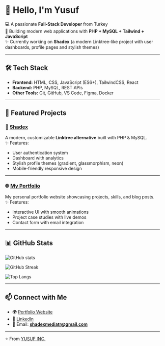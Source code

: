 # 👋 Hello, I'm Yusuf

💻 A passionate **Full-Stack Developer** from Turkey  
🚀 Building modern web applications with **PHP + MySQL + Tailwind + JavaScript**  
✨ Currently working on **Shadex** (a modern Linktree-like project with user dashboards, profile pages and stylish themes)

---

## 🛠️ Tech Stack

- **Frontend:** HTML, CSS, JavaScript (ES6+), TailwindCSS, React  
- **Backend:** PHP, MySQL, REST APIs  
- **Other Tools:** Git, GitHub, VS Code, Figma, Docker  

---

## 🌟 Featured Projects

### 🔗 [Shadex](https://shadex.click)
A modern, customizable **Linktree alternative** built with PHP & MySQL.  
✨ Features:  
- User authentication system  
- Dashboard with analytics  
- Stylish profile themes (gradient, glassmorphism, neon)  
- Mobile-friendly responsive design  

---

### 🌐 [My Portfolio](https://yusufinc.xyz)
My personal portfolio website showcasing projects, skills, and blog posts.  
✨ Features:  
- Interactive UI with smooth animations  
- Project case studies with live demos  
- Contact form with email integration  

---

## 📊 GitHub Stats

![GitHub stats](https://github-readme-stats.vercel.app/api?username=yusuf-inc&show_icons=true&theme=radical)  

![GitHub Streak](https://streak-stats.demolab.com?user=yusuf-inc&theme=radical)  

![Top Langs](https://github-readme-stats.vercel.app/api/top-langs/?username=yusuf-inc&layout=compact&theme=radical)

---

## 📫 Connect with Me

- 🌍 [Portfolio Website](https://yusufinc.xyz)  
- 💼 [LinkedIn](https://www.linkedin.com/in/yusuf-inc-49382537b/)   
- 📧 Email: **shadexmediatr@gmail.com**

---

⭐️ From [YUSUF INC.](https://github.com/yusuf-inc)
